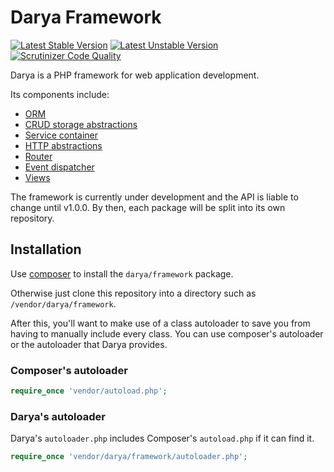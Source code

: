 # Darya Framework

[![Latest Stable Version](https://poser.pugx.org/darya/framework/version)](//packagist.org/packages/darya/framework)
[![Latest Unstable Version](https://poser.pugx.org/darya/framework/v/unstable)](//packagist.org/packages/darya/framework)
[![Scrutinizer Code Quality](https://img.shields.io/scrutinizer/g/darya/framework.svg?style=flat)](https://scrutinizer-ci.com/g/darya/framework/?branch=develop)

Darya is a PHP framework for web application development.

Its components include:

- [ORM](#/src/Darya/ORM)
- [CRUD storage abstractions](/src/Darya/Storage)
- [Service container](#/src/Darya/Service)
- [HTTP abstractions](/src/Darya/Http)
- [Router](#/src/Darya/Routing)
- [Event dispatcher](#/src/Darya/Events)
- [Views](#/src/Darya/View)

The framework is currently under development and the API is liable to change
until v1.0.0. By then, each package will be split into its own repository.

## Installation

Use [composer](https://getcomposer.org) to install the `darya/framework`
package.

Otherwise just clone this repository into a directory such as
`/vendor/darya/framework`.

After this, you'll want to make use of a class autoloader to save you from
having to manually include every class. You can use composer's autoloader or
the autoloader that Darya provides.

### Composer's autoloader
```php
require_once 'vendor/autoload.php';
```

### Darya's autoloader

Darya's `autoloader.php` includes Composer's `autoload.php` if it can find it.

```php
require_once 'vendor/darya/framework/autoloader.php';
```

